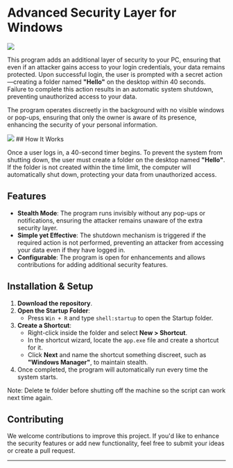 # Advanced Security Layer for Windows


<img src = "https://www.poweradmin.com/blog/wp-content/uploads/2019/02/windows-10-security.jpg">

This program adds an additional layer of security to your PC, ensuring that even if an attacker gains access to your login credentials, your data remains protected. Upon successful login, the user is prompted with a secret action—creating a folder named **"Hello"** on the desktop within 40 seconds. Failure to complete this action results in an automatic system shutdown, preventing unauthorized access to your data.


The program operates discreetly in the background with no visible windows or pop-ups, ensuring that only the owner is aware of its presence, enhancing the security of your personal information.



<img src = "https://img.freepik.com/premium-photo/photo-real-stealth-hacker-icon-symbolizing-stealthy-nature-hackers-importance-v_980716-108843.jpg">
## How It Works

Once a user logs in, a 40-second timer begins. To prevent the system from shutting down, the user must create a folder on the desktop named **"Hello"**. If the folder is not created within the time limit, the computer will automatically shut down, protecting your data from unauthorized access.

## Features

- **Stealth Mode**: The program runs invisibly without any pop-ups or notifications, ensuring the attacker remains unaware of the extra security layer.
- **Simple yet Effective**: The shutdown mechanism is triggered if the required action is not performed, preventing an attacker from accessing your data even if they have logged in.
- **Configurable**: The program is open for enhancements and allows contributions for adding additional security features.

## Installation & Setup

1. **Download the repository**.
2. **Open the Startup Folder**:
   - Press `Win + R` and type `shell:startup` to open the Startup folder.
3. **Create a Shortcut**:
   - Right-click inside the folder and select **New > Shortcut**.
   - In the shortcut wizard, locate the `app.exe` file and create a shortcut for it.
   - Click **Next** and name the shortcut something discreet, such as **"Windows Manager"**, to maintain stealth.
4. Once completed, the program will automatically run every time the system starts.

Note: Delete te folder before shutting off the machine so the script can work next time again.


## Contributing

We welcome contributions to improve this project. If you'd like to enhance the security features or add new functionality, feel free to submit your ideas or create a pull request.

---

